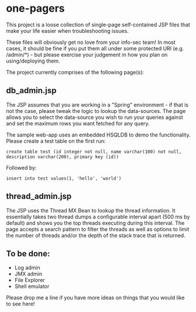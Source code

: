 one-pagers
==========

This project is a loose collection of single-page self-contained JSP files that make your life easier when troubleshooting issues. 

These files will obviously get no love from your info-sec team! In most cases, it should be fine if you put them all under some 
protected URI (e.g. /admin/\*) - but please exercise your judgement in how you plan on using/deploying them.

The project currently comprises of the following page(s):


db_admin.jsp
------------

The JSP assumes that you are working in a "Spring" environment - if that is not the case, please tweak the logic to lookup the 
data-sources. The page allows you to select the data-source you wish to run your queries against and set the maximum rows you 
want fetched for any query. 

The sample web-app uses an embedded HSQLDB to demo the functionality. Please create a test table on the first run:

    create table test (id integer not null, name varchar(100) not null, description varchar(200), primary key (id))

Followed by:

    insert into test values(1, 'hello', 'world')



thread_admin.jsp
----------------

The JSP uses the Thread MX Bean to lookup the thread information. It essentially takes two thread dumps a configurable interval
apart (500 ms by default) and shows you the top threads executing during this interval. The page accepts a search pattern to 
filter the threads as well as options to limit the number of threads and/or the depth of the stack trace that is returned.
 


To be done:
-----------

* Log admin
* JMX admin
* File Explorer
* Shell emulator

Please drop me a line if you have more ideas on things that you would like to see here!